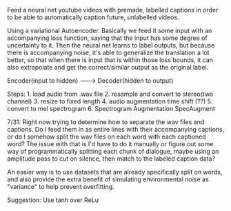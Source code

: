 Feed a neural net youtube videos with premade, labelled captions in order to be able to automatically caption future, unlabelled videos.


Using a variational Autoencoder. Basically we feed it some input with an accompanying loss function, saying that the input has some degree of uncertainty to it. Then the neural net learns to label outputs, but because there is accompanying noise, it's able to generalize the translation a lot better, so that when there is input that is within those loss bounds, it can also extrapolate and get the correct/similar output as the original label.

Encoder(input to hidden) ---> Decoder(hidden to output)

Steps:
    1. load audio from .wav file
    2. resample and convert to stereo(two channel)
    3. resize to fixed length
    4. audio augmentation time shift (??)
    5. convert to mel spectrogram
    6. Spectrogram Augmentation SpecAugment

7/31:
Right now trying to determine how to separate the wav files and captions. Do I feed them in as entire lines with their accompanying captions, or do I somehow split the wav files on each word with each captioned word? The issue with that is I'd have to do it manually or figure out some way of programmatically splitting each chunk of dialogue, maybe using an amplitude pass to cut on silence, then match to the labeled caption data?

An easier way is to use datasets that are already specifically split on words, and also provide the extra benefit of simulating environmental noise as "variance" to help prevent overfitting.




Suggestion:
    Use tanh over ReLu

    
